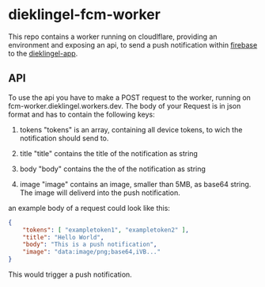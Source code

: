 # dieklingel-fcm-worker

This repo contains a worker running on cloudlflare, providing an environment and exposing an api, to send 
a push notification within [firebase](https://firebase.google.com) to the [dieklingel-app](https://dieklingel.com/#/app).

## API

To use the api you have to make a POST request to the worker, running on fcm-worker.dieklingel.workers.dev. The body of your Request is in json format and has to contain the following keys:

1. tokens
"tokens" is an array, containing all device tokens, to wich the notification should send to.

2. title
"title" contains the title of the notification as string

3. body
"body" contains the the of the notification as string

4. image
"image" contains an image, smaller than 5MB, as base64 string. The image will deliverd into the push notification.

an example body of a request could look like this:
```json
{
	"tokens": [ "exampletoken1", "exampletoken2" ],
	"title": "Hello World",
	"body": "This is a push notification",
	"image": "data:image/png;base64,iVB..."
}
```

This would trigger a push notification.
